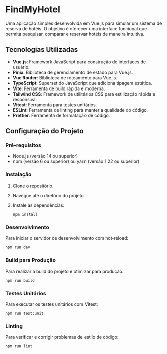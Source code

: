 # FindMyHotel

Uma aplicação simples desenvolvida em Vue.js para simular um sistema de reserva de hotéis. O objetivo é oferecer uma interface funcional que permita pesquisar, comparar e reservar hotéis de maneira intuitiva.

## Tecnologias Utilizadas

- **Vue.js**: Framework JavaScript para construção de interfaces de usuário.
- **Pinia**: Biblioteca de gerenciamento de estado para Vue.js.
- **Vue Router**: Biblioteca de roteamento para Vue.js.
- **TypeScript**: Superset do JavaScript que adiciona tipagem estática.
- **Vite**: Ferramenta de build rápida e moderna.
- **Tailwind CSS**: Framework de utilitários CSS para estilização rápida e responsiva.
- **Vitest**: Ferramenta para testes unitários.
- **ESLint**: Ferramenta de linting para manter a qualidade do código.
- **Prettier**: Ferramenta de formatação de código.

## Configuração do Projeto

### Pré-requisitos

- Node.js (versão 14 ou superior)
- npm (versão 6 ou superior) ou yarn (versão 1.22 ou superior)

### Instalação

1. Clone o repositório.
2. Navegue até o diretório do projeto.
3. Instale as dependências:

   ```sh
   npm install
   ```

### Desenvolvimento

Para iniciar o servidor de desenvolvimento com hot-reload:

```sh
npm run dev
```

### Build para Produção

Para realizar a build do projeto e otimizar para produção:

```sh
npm run build
```

### Testes Unitários

Para executar os testes unitários com Vitest:

```sh
npm run test:unit
```

### Linting

Para verificar e corrigir problemas de estilo de código:

```sh
npm run lint
```
